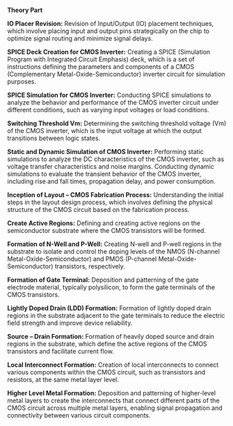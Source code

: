 **Theory Part**

**IO Placer Revision:**
Revision of Input/Output (IO) placement techniques, which involve placing input and output pins strategically on the chip to optimize signal routing and minimize signal delays.

**SPICE Deck Creation for CMOS Inverter:**
Creating a SPICE (Simulation Program with Integrated Circuit Emphasis) deck, which is a set of instructions defining the parameters and components of a CMOS (Complementary Metal-Oxide-Semiconductor) inverter circuit for simulation purposes.

**SPICE Simulation for CMOS Inverter:**
Conducting SPICE simulations to analyze the behavior and performance of the CMOS inverter circuit under different conditions, such as varying input voltages or load conditions.

**Switching Threshold Vm:**
Determining the switching threshold voltage (Vm) of the CMOS inverter, which is the input voltage at which the output transitions between logic states.

**Static and Dynamic Simulation of CMOS Inverter:**
Performing static simulations to analyze the DC characteristics of the CMOS inverter, such as voltage transfer characteristics and noise margins.
Conducting dynamic simulations to evaluate the transient behavior of the CMOS inverter, including rise and fall times, propagation delay, and power consumption.

**Inception of Layout – CMOS Fabrication Process:**
Understanding the initial steps in the layout design process, which involves defining the physical structure of the CMOS circuit based on the fabrication process.

**Create Active Regions:**
Defining and creating active regions on the semiconductor substrate where the CMOS transistors will be formed.

**Formation of N-Well and P-Well:**
Creating N-well and P-well regions in the substrate to isolate and control the doping levels of the NMOS (N-channel Metal-Oxide-Semiconductor) and PMOS (P-channel Metal-Oxide-Semiconductor) transistors, respectively.

**Formation of Gate Terminal:**
Deposition and patterning of the gate electrode material, typically polysilicon, to form the gate terminals of the CMOS transistors.

**Lightly Doped Drain (LDD) Formation:**
Formation of lightly doped drain regions in the substrate adjacent to the gate terminals to reduce the electric field strength and improve device reliability.

**Source – Drain Formation:**
Formation of heavily doped source and drain regions in the substrate, which define the active regions of the CMOS transistors and facilitate current flow.

**Local Interconnect Formation:**
Creation of local interconnects to connect various components within the CMOS circuit, such as transistors and resistors, at the same metal layer level.

**Higher Level Metal Formation:**
Deposition and patterning of higher-level metal layers to create the interconnects that connect different parts of the CMOS circuit across multiple metal layers, enabling signal propagation and connectivity between various circuit components.
